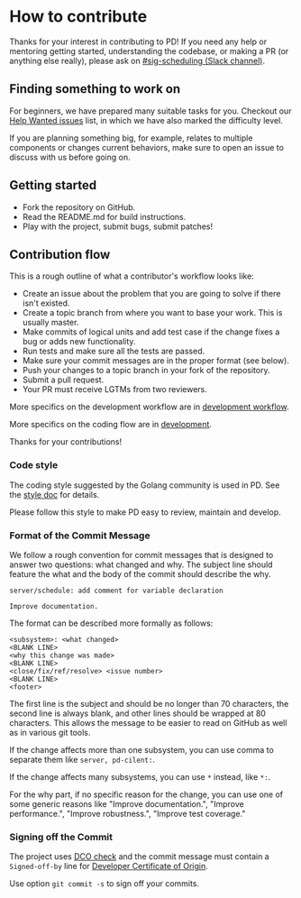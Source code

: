 # How to contribute

Thanks for your interest in contributing to PD! If you need any help or mentoring getting started, understanding the codebase, or making a PR (or anything else really), please ask on [#sig-scheduling (Slack channel)](https://slack.tidb.io/invite?team=tikv-wg&channel=sig-scheduling&ref=pingcap-community).

## Finding something to work on

For beginners, we have prepared many suitable tasks for you. Checkout our [Help Wanted issues](https://github.com/tikv/pd/issues?q=is%3Aopen+is%3Aissue+label%3A%22help+wanted%22) list, in which we have also marked the difficulty level.

If you are planning something big, for example, relates to multiple components or changes current behaviors, make sure to open an issue to discuss with us before going on.

## Getting started

- Fork the repository on GitHub.
- Read the README.md for build instructions.
- Play with the project, submit bugs, submit patches!

## Contribution flow

This is a rough outline of what a contributor's workflow looks like:

- Create an issue about the problem that you are going to solve if there isn't existed.
- Create a topic branch from where you want to base your work. This is usually master.
- Make commits of logical units and add test case if the change fixes a bug or adds new functionality.
- Run tests and make sure all the tests are passed.
- Make sure your commit messages are in the proper format (see below).
- Push your changes to a topic branch in your fork of the repository.
- Submit a pull request.
- Your PR must receive LGTMs from two reviewers.

More specifics on the development workflow are in [development workflow](./docs/development-workflow.md).

More specifics on the coding flow are in [development](./docs/development.md).

Thanks for your contributions!

### Code style

The coding style suggested by the Golang community is used in PD. See the [style doc](https://github.com/golang/go/wiki/CodeReviewComments) for details.

Please follow this style to make PD easy to review, maintain and develop.

### Format of the Commit Message

We follow a rough convention for commit messages that is designed to answer two
questions: what changed and why. The subject line should feature the what and
the body of the commit should describe the why.

```
server/schedule: add comment for variable declaration

Improve documentation.
```

The format can be described more formally as follows:

```
<subsystem>: <what changed>
<BLANK LINE>
<why this change was made>
<BLANK LINE>
<close/fix/ref/resolve> <issue number>
<BLANK LINE>
<footer>
```

The first line is the subject and should be no longer than 70 characters, the
second line is always blank, and other lines should be wrapped at 80 characters.
This allows the message to be easier to read on GitHub as well as in various
git tools.

If the change affects more than one subsystem, you can use comma to separate them like `server, pd-cilent:`.

If the change affects many subsystems, you can use ```*``` instead, like ```*:```.

For the why part, if no specific reason for the change,
you can use one of some generic reasons like "Improve documentation.",
"Improve performance.", "Improve robustness.", "Improve test coverage."

### Signing off the Commit

The project uses [DCO check](https://github.com/probot/dco#how-it-works) and the commit message must contain a `Signed-off-by` line for [Developer Certificate of Origin](https://developercertificate.org/).

Use option `git commit -s` to sign off your commits. 

